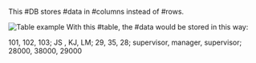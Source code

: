 This #DB stores #data in #columns instead of #rows.

![Table example](Table.png "test")
With this #table, the #data would be stored in this way:

101, 102, 103; JS , KJ, LM; 29, 35, 28; supervisor, manager, supervisor;  28000, 38000, 29000

